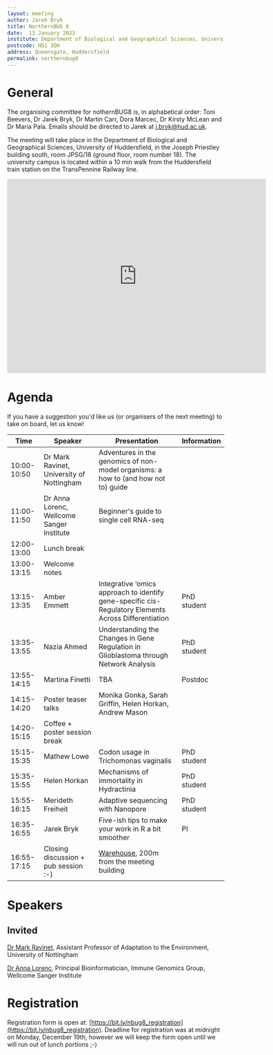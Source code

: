 ```yaml
---
layout: meeting
author: Jarek Bryk
title: NorthernBUG 8
date:  13 January 2023
institute: Department of Biological and Geographical Sciences, University of Huddersfield
postcode: HD1 3DH
address: Queensgate, Huddersfield
permalink: northernbug8
---
```


# General

The organising committee for nothernBUG8 is, in alphabetical order: Toni Beevers, Dr Jarek Bryk, Dr Martin Carr, Dora Marcec, Dr Kirsty McLean and Dr Maria Pala. Emails should be directed to Jarek at j.bryk@hud.ac.uk.

The meeting will take place in the Department of Biological and Geographical Sciences, University of Huddersfield, in the Joseph Priestley building south, room JPSG/18 (ground floor, room number 18). The university campus is located within a 10 min walk from the Huddersfield train station on the TransPennine Railway line.

<iframe src="https://www.google.com/maps/embed?pb=!1m18!1m12!1m3!1d254.7189472544998!2d-1.7793714549217128!3d53.64293718480601!2m3!1f0!2f0!3f0!3m2!1i1024!2i768!4f13.1!3m3!1m2!1s0x0%3A0xe62c355275c8c19e!2zNTPCsDM4JzM0LjYiTiAxwrA0Nic0NS4zIlc!5e0!3m2!1sen!2suk!4v1667813529532!5m2!1sen!2suk" width="600" height="450" style="border:0;" allowfullscreen="" loading="lazy" referrerpolicy="no-referrer-when-downgrade"></iframe>


# Agenda

If you have a suggestion you'd like us (or organisers of the next meeting) to take on board, let us know!

| Time          | Speaker | Presentation | Information |
|---------------|---------|--------------|-------------|
| 10:00-10:50 | Dr Mark Ravinet, University of Nottingham | Adventures in the genomics of non-model organisms: a how to (and how not to) guide |  |
| 11:00-11:50 | Dr Anna Lorenc, Wellcome Sanger Institute | Beginner's guide to single cell RNA-seq |  |
| 12:00-13:00 | Lunch break |  |  |
| 13:00-13:15 | Welcome notes |  |  |
| 13:15-13:35 | Amber Emmett | Integrative ‘omics approach to identify gene-specific cis-Regulatory Elements Across Differentiation | PhD student |
| 13:35-13:55 | Nazia Ahmed | Understanding the Changes in Gene Regulation in Glioblastoma through Network Analysis | PhD student |
| 13:55-14:15 | Martina Finetti | TBA | Postdoc |
| 14:15-14:20 | Poster teaser talks | Monika Gonka, Sarah Griffin, Helen Horkan, Andrew Mason |  |
| 14:20-15:15 | Coffee + poster session break |  |  |
| 15:15-15:35 | Mathew Lowe | Codon usage in Trichomonas vaginalis | PhD student |
| 15:35-15:55 | Helen Horkan | Mechanisms of immortality in Hydractinia | PhD student |
| 15:55-16:15 | Merideth Freiheit | Adaptive sequencing with Nanopore | PhD student |
| 16:35-16:55 | Jarek Bryk | Five-ish tips to make your work in R a bit smoother | PI |
| 16:55-17:15 | Closing discussion + pub session :-) | [Warehouse](https://goo.gl/maps/n1vTZ3ZPC1eXnXaX8), 200m from the meeting building |  |

# Speakers

## Invited

[Dr Mark Ravinet](https://www.nottingham.ac.uk/research/groups/cells-organisms-and-molecular-genetics/people/mark.ravinet), Assistant Professor of Adaptation to the Environment, University of Nottingham

[Dr Anna Lorenc](https://www.sanger.ac.uk/person/lorenc-anna/), Principal Bioinformatician, Immune Genomics Group, Wellcome Sanger Institute

# Registration

Registration form is open at: [https://bit.ly/nbug8_registration](https://bit.ly/nbug8_registration). Deadline for registration was at midnight on Monday, December 19th, however we will keep the form open until we will run out of lunch portions ;-)
